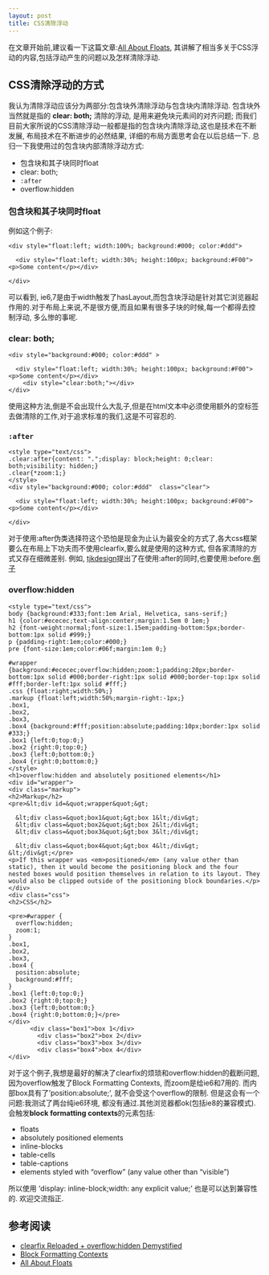 ```yaml
---
layout: post
title: CSS清除浮动
---
```


在文章开始前,建议看一下这篇文章:[All About Floats][],
其讲解了相当多关于CSS浮动的内容,包括浮动产生的问题以及怎样清除浮动.

## CSS清除浮动的方式

我认为清除浮动应该分为两部分:包含块外清除浮动与包含块内清除浮动.
包含块外当然就是指的 **clear: both;** 清除的浮动,
是用来避免块元素间的对齐问题;
而我们目前大家所说的CSS清除浮动一般都是指的包含块内清除浮动,这也是技术在不断发展,
布局技术在不断进步的必然结果, 详细的布局方面思考会在以后总结一下.
总归一下我使用过的包含块内部清除浮动方式:

-   包含块和其子块同时float
-   clear: both;
-   `:after`
-   overflow:hidden

### 包含块和其子块同时float

例如这个例子:


    <div style="float:left; width:100%; background:#000; color:#ddd">

      <div style="float:left; width:30%; height:100px; background:#F00"><p>Some content</p></div>

    </div>

可以看到,
ie6,7是由于width触发了hasLayout,而包含块浮动是针对其它浏览器起作用的.对于布局上来说,不是很方便,而且如果有很多子块的时候,每一个都得去控制浮动,
多么惨的事呢.

### clear: both;

    <div style="background:#000; color:#ddd" >

      <div style="float:left; width:30%; height:100px; background:#F00"><p>Some content</p></div>
        <div style="clear:both;"></div>
    </div>

使用这种方法,倒是不会出现什么大乱子,但是在html文本中必须使用额外的空标签去做清除的工作,对于追求标准的我们,这是不可容忍的.

### `:after`

    <style type="text/css">
    .clear:after{content: ".";display: block;height: 0;clear: both;visibility: hidden;}
    .clear{*zoom:1;}
    </style>
    <div style="background:#000; color:#ddd"  class="clear">

      <div style="float:left; width:30%; height:100px; background:#F00"><p>Some content</p></div>

    </div>

对于使用:after伪类选择符这个恐怕是现金为止认为最安全的方式了,各大css框架要么在布局上下功夫而不使用clearfix,要么就是使用的这种方式,
但各家清除的方式又存在细微差别. 例如,
[tjkdesign][]提出了在使用:after的同时,也要使用:before.[例子][]

### overflow:hidden

    <style type="text/css">
    body {background:#333;font:1em Arial, Helvetica, sans-serif;}
    h1 {color:#ececec;text-align:center;margin:1.5em 0 1em;}
    h2 {font-weight:normal;font-size:1.15em;padding-bottom:5px;border-bottom:1px solid #999;}
    p {padding-right:1em;color:#000;}
    pre {font-size:1em;color:#06f;margin:1em 0;}

    #wrapper {background:#ececec;overflow:hidden;zoom:1;padding:20px;border-bottom:1px solid #000;border-right:1px solid #000;border-top:1px solid #fff;border-left:1px solid #fff;}
    .css {float:right;width:50%;}
    .markup {float:left;width:50%;margin-right:-1px;}
    .box1,
    .box2,
    .box3,
    .box4 {background:#fff;position:absolute;padding:10px;border:1px solid #333;}
    .box1 {left:0;top:0;}
    .box2 {right:0;top:0;}
    .box3 {left:0;bottom:0;}
    .box4 {right:0;bottom:0;}
    </style>
    <h1>overflow:hidden and absolutely positioned elements</h1>
    <div id="wrapper">
    <div class="markup">
    <h2>Markup</h2>
    <pre>&lt;div id=&quot;wrapper&quot;&gt;

      &lt;div class=&quot;box1&quot;&gt;box 1&lt;/div&gt;
      &lt;div class=&quot;box2&quot;&gt;box 2&lt;/div&gt;
      &lt;div class=&quot;box3&quot;&gt;box 3&lt;/div&gt;

      &lt;div class=&quot;box4&quot;&gt;box 4&lt;/div&gt;
    &lt;/div&gt;</pre>
    <p>If this wrapper was <em>positioned</em> (any value other than static), then it would become the positioning block and the four nested boxes would position themselves in relation to its layout. They would also be clipped outside of the positioning block boundaries.</p>
    </div>
    <div class="css"> 
    <h2>CSS</h2>

    <pre>#wrapper {
      overflow:hidden;
      zoom:1;
    }
    .box1,
    .box2,
    .box3,
    .box4 {
      position:absolute;
      background:#fff;
    }
    .box1 {left:0;top:0;}
    .box2 {right:0;top:0;}
    .box3 {left:0;bottom:0;}
    .box4 {right:0;bottom:0;}</pre>
    </div>
          <div class="box1">box 1</div>
            <div class="box2">box 2</div>
            <div class="box3">box 3</div>
            <div class="box4">box 4</div>
    </div>

对于这个例子,我想是最好的解决了clearfix的烦琐和overflow:hidden的截断问题,因为overflow触发了Block
Formatting Contexts, 而zoom是给ie6和7用的.
而内部box具有了’position:absolute;’, 就不会受这个overflow的限制.
但是这会有一个问题:我测试了两台纯ie6环境,
都没有通过.其他浏览器都ok(包括ie8的兼容模式). 会触发**block formatting
contexts**的元素包括:

-   floats
-   absolutely positioned elements
-   inline-blocks
-   table-cells
-   table-captions
-   elements styled with “overflow” (any value other than “visible”)

所以使用 ‘display: inline-block;width: any explicit value;’
也是可以达到兼容性的. 欢迎交流指正.

## 参考阅读


-   [clearfix Reloaded + overflow:hidden Demystified][]
-   [Block Formatting Contexts][]
-   [All About Floats][]

  [clearfix Reloaded + overflow:hidden Demystified]: http://www.yuiblog.com/blog/2010/09/27/clearfix-reloaded-overflowhidden-demystified/
  [Block Formatting Contexts]: http://www.tjkdesign.com/articles/block-formatting-contexts_and_hasLayout.asp
  [All About Floats]: http://css-tricks.com/all-about-floats/
  [tjkdesign]: http://www.tjkdesign.com/articles/clearfix_block-formatting-context_and_hasLayout.asp
  [例子]: http://www.tjkdesign.com/lab/clearfix/new-clearfix.html
